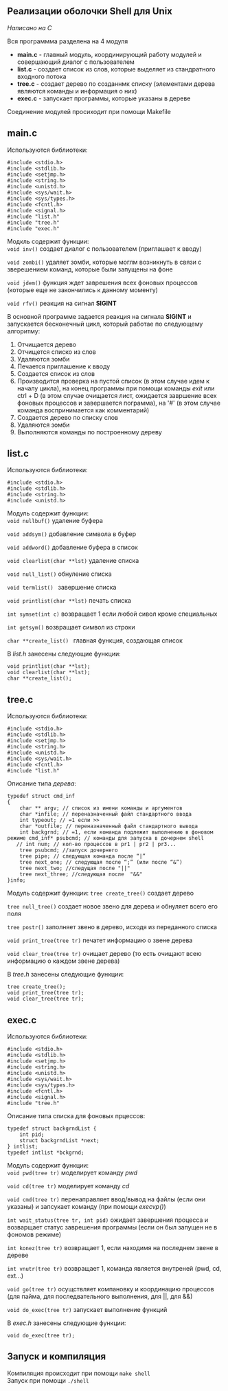 ## Реализации оболочки Shell для Unix

_Написано на C_

Вся программма разделена на 4 модуля  
* **main.c** - главный модуль, координирующий работу модулей и совершающий диалог с пользователем  
* **list.c** - создает список из слов, которые выделяет из стандратного входного потока  
* **tree.c** - создает дерево по созданнмк списку (элементами дерева являются команды и информация о них)  
* **exec.c** - запускает программы, которые указаны в дереве  

Соединение модулей просиходит при помощи Makefile


## main.c
Используются библиотеки:
```
#include <stdio.h>
#include <stdlib.h>
#include <setjmp.h>
#include <string.h>
#include <unistd.h>
#include <sys/wait.h>
#include <sys/types.h>
#include <fcntl.h>
#include <signal.h>
#include "list.h"
#include "tree.h"
#include "exec.h"
```
Модкль содержит функции:  
`void inv()` создает диалог с пользователем (приглашает к вводу)

`void zombi()` удаляет зомби, которые моглм возникнуть в связи с зверешением команд, которые были запущены на фоне

`void jdem()` функция ждет заврешения всех фоновых процессов (которые еще не закончились к данному моменту)

`void rfv()` реакция на сигнал **SIGINT**

В основной программе задается реакция на сигнала  **SIGINT** и запускается бесконечный цикл, который работае по следующему алгоритму:
1) Отчищается дерево
2) Отчищется списко из слов
3) Удаляются зомби
4) Печается приглашение к вводу
5) Создается список из слов
6) Производится проверка на пустой список (в этом случае идем к началу цикла), на конец программы при помощи команды _exit_  или ctrl + D (в этом случае очищается лист, ожидается завршение всех фоновых процессов и завершается пограмма), на '#' (в этом случае команда воспринимается как комментарий)
7) Создается дерево по списку слов
8) Удаляются зомби
9) Выполняются команды по построенному дереву



## list.c 
Используются библиотеки:
```
#include <stdio.h>
#include <stdlib.h>
#include <string.h>
#include <unistd.h>
```
Модуль содержит функции:  
`void nullbuf()` удаление буфера

`void addsym()` добавление символа в буфер

`void addword()` добавление буфера в список  

`void clearlist(char **lst)` удаление списка  

`void null_list()` обнуление списка  

`void termlist() ` завершение списка  

`void printlist(char **lst)` печать списка  

`int symset(int c)` возвращает 1 если любой сивол кроме специальных  

`int getsym()` возвращает символ из строки

`char **create_list() ` главная функция, создающая список

В _list.h_ занесены следующие функции:
```
void printlist(char **lst);
void clearlist(char **lst);
char **create_list();
```

## tree.c 
Используются библиотеки:
```
#include <stdio.h>
#include <stdlib.h>
#include <setjmp.h>
#include <string.h>
#include <unistd.h>
#include <sys/wait.h>
#include <fcntl.h>
#include "list.h"
```
Описание типа _дерева_:
```typedef struct cmd_inf *tree;
typedef struct cmd_inf 
{
    char ** argv; // список из имени команды и аргументов
    char *infile; // переназначенный файл стандартного ввода
    int typeout; // =1 если >> 
    char *outfile; // переназначенный файл стандартного вывода
    int backgrnd; // =1, если команда подлежит выполнению в фоновом режиме cmd_inf* psubcmd; // команды для запуска в дочернем shell
   // int num; // кол-во процессов в pr1 | pr2 | pr3...
    tree psubcmd; //запуск дочернего
    tree pipe; // следующая команда после “|”
    tree next_one; // следующая после “;” (или после “&”)
    tree next_two; //следущая после "||"
    tree next_three; //следующая после  "&&"
}info;
```
Модуль содержит функции: 
`tree create_tree()` создает дерево

`tree null_tree()` создает новое звено для дерева и обнуляет всего его поля  

`tree postr()` заполняет звено в дерево, исходя из переданного списка  

`void print_tree(tree tr)` печатет информацию о звене дерева   

`void clear_tree(tree tr)` очищает дерево (то есть очищают всею информацию о каждом звене дерева)  

В _tree.h_ занесены следующие функции:
```
tree create_tree();
void print_tree(tree tr);
void clear_tree(tree tr);
```

## exec.c 
Используются библиотеки:
```
#include <stdio.h>
#include <stdlib.h>
#include <setjmp.h>
#include <string.h>
#include <unistd.h>
#include <sys/wait.h>
#include <sys/types.h>
#include <fcntl.h>
#include <signal.h>
#include "tree.h"
```
Описание типа списка для фоновых прцессов:
```
typedef struct backgrndList {
    int pid;
    struct backgrndList *next;
} intlist;
typedef intlist *bckgrnd;
```
Модуль содержит функции:   
`void pwd(tree tr)` моделирует команду _pwd_  

`void cd(tree tr)` моделирует команду _cd_  

`void cmd(tree tr)` перенаправляет ввод/вывод на файлы (если они указаны) и запсукает команду (при помощи _execvp()_)  

`int wait_status(tree tr, int pid)` ожидает завершения процесса и возварщает статус заврешения программы (если он был запущен не в фономов режиме)  

`int konez(tree tr)` возвращает 1, если находимя на последнем звене в дереве  

`int vnutr(tree tr)` возвращает 1, команда является внутреней (pwd, cd, ext...)

`void go(tree tr)` осущствляет компановку и координацию процессов (для пайма, для последвательного выполнения, для  ||, для &&)  

`void do_exec(tree tr)` запускает выполнение функций  


В _exec.h_ занесены следующие функции:
```
void do_exec(tree tr);
```


## Запуск и компиляция
Компиляция происходит при помощи `make shell`  
Запуск при помощи `./shell`
